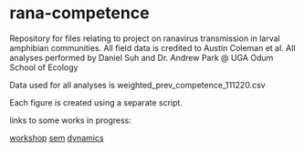 # rana-competence
Repository for files relating to project on ranavirus transmission in larval amphibian communities. All field data is credited to Austin Coleman et al.
All analyses performed by Daniel Suh and Dr. Andrew Park @ UGA Odum School of Ecology

Data used for all analyses is weighted_prev_competence_111220.csv

Each figure is created using a separate script.

links to some works in progress:

[workshop](dcsuh.github.io/rana-competence/scripts/workshop/workshop.html)
[sem](dcsuh.github.io/rana-competence/scripts/workshop/sem.html)
[dynamics](dcsuh.github.io/rana-competence/scripts/workshop/dynamics.html)
